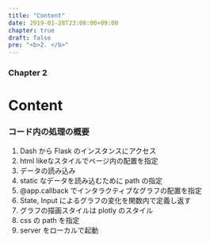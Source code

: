 ```yaml
---
title: "Content"
date: 2019-01-28T23:08:00+09:00
chapter: true
draft: false
pre: "<b>2. </b>"
---
```


### Chapter 2

# Content

### コード内の処理の概要

1. Dash から Flask のインスタンスにアクセス
2. html likeなスタイルでページ内の配置を指定
3. データの読み込み
4. static なデータを読み込むために path の指定
5. @app.callback でインタラクティブなグラフの配置を指定
6. State, Input によるグラフの変化を関数内で定義し返す
7. グラフの描画スタイルは plotly のスタイル
8. css の path を指定
9. server をローカルで起動

